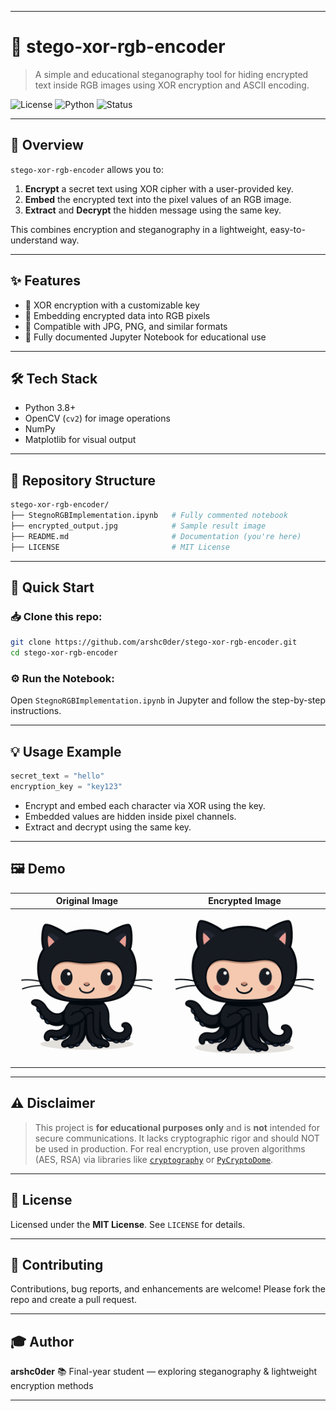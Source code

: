
---

# 🔐 stego-xor-rgb-encoder

> A simple and educational steganography tool for hiding encrypted text inside RGB images using XOR encryption and ASCII encoding.

![License](https://img.shields.io/badge/license-MIT-green.svg) ![Python](https://img.shields.io/badge/python-3.8%2B-blue.svg) ![Status](https://img.shields.io/badge/status-educational-lightgrey.svg)

---

## 📌 Overview

`stego-xor-rgb-encoder` allows you to:

1. **Encrypt** a secret text using XOR cipher with a user-provided key.
2. **Embed** the encrypted text into the pixel values of an RGB image.
3. **Extract** and **Decrypt** the hidden message using the same key.

This combines encryption and steganography in a lightweight, easy-to-understand way.

---

## ✨ Features

- 🔐 XOR encryption with a customizable key  
- 🎨 Embedding encrypted data into RGB pixels  
- 🧩 Compatible with JPG, PNG, and similar formats  
- 📘 Fully documented Jupyter Notebook for educational use

---

## 🛠 Tech Stack

- Python 3.8+  
- OpenCV (`cv2`) for image operations  
- NumPy  
- Matplotlib for visual output

---

## 📂 Repository Structure

```bash
stego-xor-rgb-encoder/
├── StegnoRGBImplementation.ipynb   # Fully commented notebook
├── encrypted_output.jpg            # Sample result image
├── README.md                       # Documentation (you're here)
├── LICENSE                         # MIT License
````

---

## 🚀 Quick Start

### 📥 Clone this repo:

```bash
git clone https://github.com/arshc0der/stego-xor-rgb-encoder.git
cd stego-xor-rgb-encoder
```

### ⚙️ Run the Notebook:

Open `StegnoRGBImplementation.ipynb` in Jupyter and follow the step-by-step instructions.

---

## 💡 Usage Example

```python
secret_text = "hello"
encryption_key = "key123"
```

* Encrypt and embed each character via XOR using the key.
* Embedded values are hidden inside pixel channels.
* Extract and decrypt using the same key.

---

## 🖼️ Demo

| Original Image | Encrypted Image |
|----------------|-----------------|
| ![Original](assets/original.png) | ![Encrypted](assets/encrypted_output.png) |

---

## ⚠️ Disclaimer

> This project is **for educational purposes only** and is **not** intended for secure communications.
> It lacks cryptographic rigor and should NOT be used in production.
> For real encryption, use proven algorithms (AES, RSA) via libraries like [`cryptography`](https://cryptography.io/) or [`PyCryptoDome`](https://www.pycryptodome.org/).

---

## 📜 License

Licensed under the **MIT License**. See `LICENSE` for details.

---

## 🙌 Contributing

Contributions, bug reports, and enhancements are welcome! Please fork the repo and create a pull request.

---

## 🎓 Author

**arshc0der**
📚 Final-year student — exploring steganography & lightweight encryption methods

---
